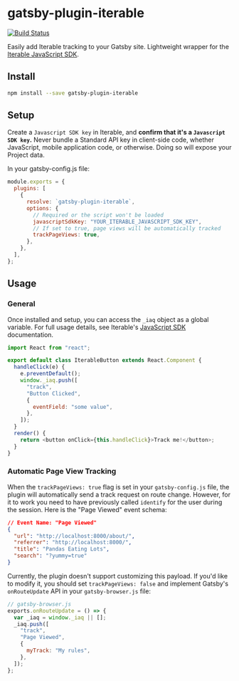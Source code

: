 # gatsby-plugin-iterable

[![Build Status](https://travis-ci.org/julianmclain/gatsby-plugin-iterable.svg?branch=master)](https://travis-ci.org/julianmclain/gatsby-plugin-iterable)

Easily add Iterable tracking to your Gatsby site. Lightweight wrapper for the
[Iterable JavaScript
SDK](https://support.iterable.com/hc/en-us/articles/205730709-Using-the-Iterable-JavaScript-SDK).

## Install

```bash
npm install --save gatsby-plugin-iterable
```

## Setup

Create a `Javascript SDK key` in Iterable, and **confirm that it's a `Javascript SDK key`.** Never bundle a Standard API key in client-side code, whether
JavaScript, mobile application code, or otherwise. Doing so will expose your
Project data.

In your gatsby-config.js file:

```javascript
module.exports = {
  plugins: [
    {
      resolve: `gatsby-plugin-iterable`,
      options: {
        // Required or the script won't be loaded
        javascriptSdkKey: "YOUR_ITERABLE_JAVASCRIPT_SDK_KEY",
        // If set to true, page views will be automatically tracked
        trackPageViews: true,
      },
    },
  ],
};
```

## Usage

### General

Once installed and setup, you can access the `_iaq` object as a global variable.
For full usage details, see Iterable's [JavaScript
SDK](https://support.iterable.com/hc/en-us/articles/205730709-Using-the-Iterable-JavaScript-SDK)
documentation.

```javascript
import React from "react";

export default class IterableButton extends React.Component {
  handleClick(e) {
    e.preventDefault();
    window._iaq.push([
      "track",
      "Button Clicked",
      {
        eventField: "some value",
      },
    ]);
  }
  render() {
    return <button onClick={this.handleClick}>Track me!</button>;
  }
}
```

### Automatic Page View Tracking

When the `trackPageViews: true` flag is set in your `gatsby-config.js` file, the
plugin will automatically send a track request on route change. However, for it
to work you need to have previously called `identify` for the user during the
session. Here is the "Page Viewed" event schema:

```json
// Event Name: "Page Viewed"
{
  "url": "http://localhost:8000/about/",
  "referrer": "http://localhost:8000/",
  "title": "Pandas Eating Lots",
  "search": "?yummy=true"
}
```

Currently, the plugin doesn't support customizing this payload. If you'd like to
modify it, you should set `trackPageViews: false` and implement Gatsby's
`onRouteUpdate` API in your `gatsby-browser.js` file:

```javascript
// gatsby-browser.js
exports.onRouteUpdate = () => {
  var _iaq = window._iaq || [];
  _iaq.push([
    "track",
    "Page Viewed",
    {
      myTrack: "My rules",
    },
  ]);
};
```
